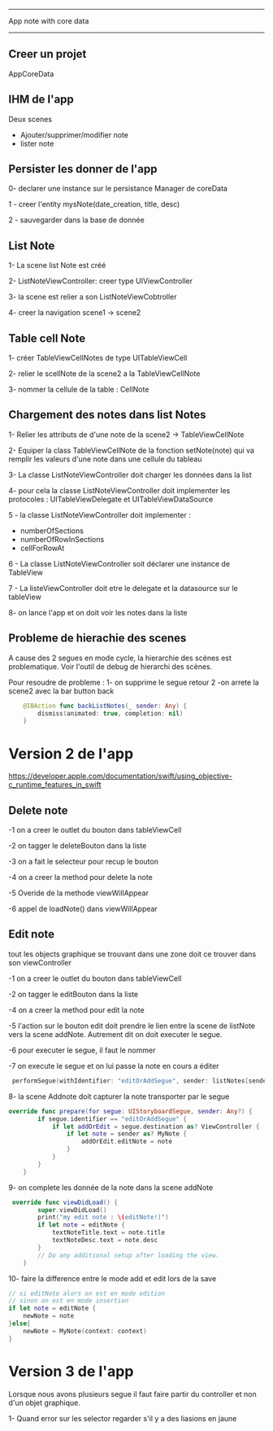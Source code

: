 *****
App note with core data
*****

## Creer un projet
AppCoreData

## IHM de l'app
Deux scenes
- Ajouter/supprimer/modifier note
- lister note 

## Persister les donner de l'app
0- declarer une instance sur le persistance Manager de coreData

1 - creer l'entity mysNote(date_creation, title, desc)

2 - sauvegarder dans la base de  donnée

## List Note
1- La scene list Note est créé

2- ListNoteViewController: creer type UIViewController

3- la scene est relier a son ListNoteViewCobtroller

4- creer la navigation scene1 -> scene2

## Table cell Note
1- créer TableViewCellNotes de type UITableViewCell

2- relier le scellNote de la scene2 a la TableViewCellNote

3- nommer la cellule de la table : CellNote

## Chargement des notes dans list Notes
1- Relier les attributs de d'une note de la scene2 -> TableViewCellNote

2- Equiper la class TableViewCellNote de la fonction setNote(note) qui va remplir les valeurs d'une note dans une cellule du tableau

3- La classe ListNoteViewController doit charger les données dans la list

4- pour cela la classe ListNoteViewController doit implementer les protocoles : UITableViewDelegate et UITableViewDataSource

5 - la classe ListNoteViewController doit implementer :
- numberOfSections
- numberOfRowInSections
- cellForRowAt

6 - La classe ListNoteViewController soit déclarer une instance de TableView

7 - La listeViewController doit etre le delegate et la datasource sur le tableView

8- on lance l'app et on doit voir les notes dans la liste

## Probleme de hierachie des scenes
A cause des 2 segues en mode cycle, la hierarchie des scènes est problematique.
Voir l'outil de debug de hierarchi des scènes.

Pour resoudre de probleme :
1- on supprime le segue retour
2 -on arrete la scene2 avec la bar button back
````swift
    @IBAction func backListNotes(_ sender: Any) {
        dismiss(animated: true, completion: nil)
    }
````


# Version 2 de l'app
https://developer.apple.com/documentation/swift/using_objective-c_runtime_features_in_swift

## Delete note
-1 on a creer le outlet du bouton dans tableViewCell

-2 on tagger le deleteBouton dans la liste

-3 on a fait le selecteur pour recup le bouton

-4 on a creer la method pour delete la note

-5 Overide de la methode viewWillAppear

-6 appel de loadNote() dans viewWillAppear

## Edit note
tout les objects graphique se trouvant dans une zone doit ce trouver dans son viewController

-1 on a creer le outlet du bouton dans tableViewCell

-2 on tagger le editBouton dans la liste

-4 on a creer la method pour edit la note

-5 l'action sur le bouton edit doit prendre le lien entre la scene de listNote vers la scene addNote. Autrement dit on doit executer le segue.

-6 pour executer le segue, il faut le nommer

-7 on execute le segue et on lui passe la note en cours a éditer
```Swift
 performSegue(withIdentifier: "editOrAddSegue", sender: listNotes[sender.tag])
```
8- la scene Addnote doit capturer la note transporter par le segue
```Swift
override func prepare(for segue: UIStoryboardSegue, sender: Any?) {
        if segue.identifier == "editOrAddSegue" {
            if let addOrEdit = segue.destination as? ViewController {
                if let note = sender as? MyNote {
                    addOrEdit.editNote = note
                }
            }
        }
    }
```
9- on complete les donnée de la note dans la scene addNote
````Swift
 override func viewDidLoad() {
        super.viewDidLoad()
        print("my edit note : \(editNote!)")
        if let note = editNote {
            textNoteTitle.text = note.title
            textNoteDesc.text = note.desc
        }
        // Do any additional setup after loading the view.
    }
````
10- faire la difference entre le mode add et edit lors de la save 
````Swift
// si editNote alors on est en mode edition
// sinon on est en mode insertion
if let note = editNote {
    newNote = note
}else{
    newNote = MyNote(context: context)
}
````

# Version 3 de l'app
Lorsque nous avons plusieurs segue il faut faire partir du controller et non d'un objet graphique.

1- Quand error sur les selector regarder s'il y a des liasions en jaune 
